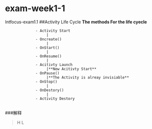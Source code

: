 # exam-week1-1
Intfocus-exam1.1
##Activity Life Cycle
**The methods For the life cyecle**

                  - Activity Start
                       |
                  - Oncreate()
                       |
                  - OnStart()
                       |
                  - OnResume()
                       |
                  - Acitivty Launch
                       |**New Acitivty Start**
                  - OnPause()
                       |**The Activity is alreay invisiable**
                  - OnStop()
                       |
                  - OnDestory()
                       |
                  - Activity Destory
                  
##
###解释
   >H
   >L
###
